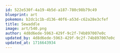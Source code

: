 ```yaml
---
id: 522e530f-4a19-4b5d-a187-780c98b79c49
blueprint: art
pokemon: b2dc1c1b-d136-40f6-a53d-c62a28e3cfef
title: Sewaddle
image: art/540.png
author: 4d8d6ede-5963-429f-9c2f-74b897007e0c
updated_by: 4d8d6ede-5963-429f-9c2f-74b897007e0c
updated_at: 1716643934
---
```

